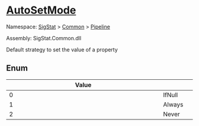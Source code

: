 # [AutoSetMode](./AutoSetMode.md)
Namespace: [SigStat]() > [Common](./../README.md) > [Pipeline](./README.md)

Assembly: SigStat.Common.dll


Default strategy to set the value of a property

##	Enum

| Value | Name | Summary | 
| --- | --- | --- | 
| 0<div style="width: 400px">| IfNull<div style="width: 400px">| Set the value if it is null<div style="width: 400px">| <br>
| 1<div style="width: 400px">| Always<div style="width: 400px">| Always set the value<div style="width: 400px">| <br>
| 2<div style="width: 400px">| Never<div style="width: 400px">| Never set the value<div style="width: 400px">| <br>


